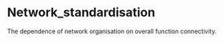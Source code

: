 # Network_standardisation 

The dependence of network organisation on overall function connectivity. 

